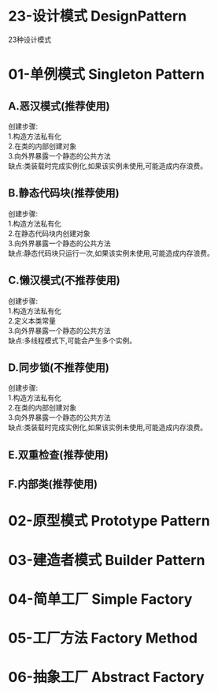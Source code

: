 # 23-设计模式 DesignPattern
23种设计模式
# 01-单例模式 Singleton Pattern
## A.恶汉模式(推荐使用)
创建步骤:</br>
  1.构造方法私有化</br>
  2.在类的内部创建对象</br>
  3.向外界暴露一个静态的公共方法</br>
缺点:类装载时完成实例化,如果该实例未使用,可能造成内存浪费。

## B.静态代码块(推荐使用)
创建步骤:</br>
  1.构造方法私有化</br>
  2.在静态代码块内创建对象</br>
  3.向外界暴露一个静态的公共方法</br>
缺点:静态代码块只运行一次,如果该实例未使用,可能造成内存浪费。

## C.懒汉模式(不推荐使用)
创建步骤:</br>
  1.构造方法私有化</br>
  2.定义本类常量</br>
  3.向外界暴露一个静态的公共方法</br>
缺点:多线程模式下,可能会产生多个实例。

## D.同步锁(不推荐使用)
创建步骤:</br>
  1.构造方法私有化</br>
  2.在类的内部创建对象</br>
  3.向外界暴露一个静态的公共方法</br>
缺点:类装载时完成实例化,如果该实例未使用,可能造成内存浪费。

## E.双重检查(推荐使用)

## F.内部类(推荐使用)
# 02-原型模式 Prototype Pattern

# 03-建造者模式 Builder Pattern

# 04-简单工厂 Simple Factory

# 05-工厂方法 Factory Method

# 06-抽象工厂 Abstract Factory
